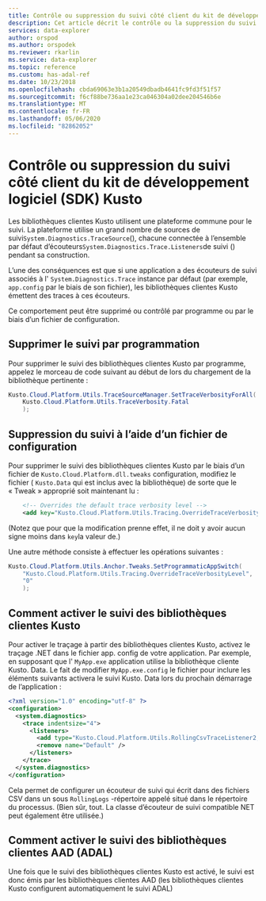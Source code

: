 ```yaml
---
title: Contrôle ou suppression du suivi côté client du kit de développement logiciel (SDK) Kusto-Azure Explorateur de données | Microsoft Docs
description: Cet article décrit le contrôle ou la suppression du suivi côté client Kusto SDK dans Azure Explorateur de données.
services: data-explorer
author: orspod
ms.author: orspodek
ms.reviewer: rkarlin
ms.service: data-explorer
ms.topic: reference
ms.custom: has-adal-ref
ms.date: 10/23/2018
ms.openlocfilehash: cbda69063e3b1a20549dbadb4641fc9fd3f51f57
ms.sourcegitcommit: f6cf88be736aa1e23ca046304a02dee204546b6e
ms.translationtype: MT
ms.contentlocale: fr-FR
ms.lasthandoff: 05/06/2020
ms.locfileid: "82862052"
---
```

# <a name="controlling-or-suppressing-kusto-sdk-client-side-tracing"></a>Contrôle ou suppression du suivi côté client du kit de développement logiciel (SDK) Kusto

Les bibliothèques clientes Kusto utilisent une plateforme commune pour le suivi. La plateforme utilise un grand nombre de sources de suivi`System.Diagnostics.TraceSource`(), chacune connectée à l’ensemble par défaut d’écouteurs`System.Diagnostics.Trace.Listeners`de suivi () pendant sa construction.

L’une des conséquences est que si une application a des écouteurs de suivi associés à l' `System.Diagnostics.Trace` instance par défaut (par exemple, `app.config` par le biais de son fichier), les bibliothèques clientes Kusto émettent des traces à ces écouteurs.

Ce comportement peut être supprimé ou contrôlé par programme ou par le biais d’un fichier de configuration.

## <a name="suppress-tracing-programmatically"></a>Supprimer le suivi par programmation

Pour supprimer le suivi des bibliothèques clientes Kusto par programme, appelez le morceau de code suivant au début de lors du chargement de la bibliothèque pertinente :

```csharp
Kusto.Cloud.Platform.Utils.TraceSourceManager.SetTraceVerbosityForAll(
    Kusto.Cloud.Platform.Utils.TraceVerbosity.Fatal
    );
```

## <a name="suppressing-tracing-by-using-a-config-file"></a>Suppression du suivi à l’aide d’un fichier de configuration

Pour supprimer le suivi des bibliothèques clientes Kusto par le biais d’un fichier de `Kusto.Cloud.Platform.dll.tweaks` configuration, modifiez le fichier ( `Kusto.Data` qui est inclus avec la bibliothèque) de sorte que le « Tweak » approprié soit maintenant lu :

```xml
    <!-- Overrides the default trace verbosity level -->
    <add key="Kusto.Cloud.Platform.Utils.Tracing.OverrideTraceVerbosityLevel" value="0" />
```

(Notez que pour que la modification prenne effet, il ne doit y avoir aucun signe moins dans `key`la valeur de.)

Une autre méthode consiste à effectuer les opérations suivantes :

```csharp
Kusto.Cloud.Platform.Utils.Anchor.Tweaks.SetProgrammaticAppSwitch(
    "Kusto.Cloud.Platform.Utils.Tracing.OverrideTraceVerbosityLevel",
    "0"
    );
```

## <a name="how-to-enable-the-kusto-client-libraries-tracing"></a>Comment activer le suivi des bibliothèques clientes Kusto

Pour activer le traçage à partir des bibliothèques clientes Kusto, activez le traçage .NET dans le fichier app. config de votre application. Par exemple, en supposant que l' `MyApp.exe` application utilise la bibliothèque cliente Kusto. Data. Le fait de modifier `MyApp.exe.config` le fichier pour inclure les éléments suivants activera le suivi Kusto. Data lors du prochain démarrage de l’application :

```xml
<?xml version="1.0" encoding="utf-8" ?>
<configuration>
  <system.diagnostics>
    <trace indentsize="4">
      <listeners>
        <add type="Kusto.Cloud.Platform.Utils.RollingCsvTraceListener2, Kusto.Cloud.Platform" name="RollingCsvTraceListener" initializeData="RollingLogs" />
        <remove name="Default" />
      </listeners>
    </trace>
  </system.diagnostics>
</configuration>
```

Cela permet de configurer un écouteur de suivi qui écrit dans des fichiers CSV dans un sous `RollingLogs` -répertoire appelé situé dans le répertoire du processus. (Bien sûr, tout. La classe d’écouteur de suivi compatible NET peut également être utilisée.)

## <a name="how-to-enable-the-aad-client-libraries-adal-tracing"></a>Comment activer le suivi des bibliothèques clientes AAD (ADAL)

Une fois que le suivi des bibliothèques clientes Kusto est activé, le suivi est donc émis par les bibliothèques clientes AAD (les bibliothèques clientes Kusto configurent automatiquement le suivi ADAL)
